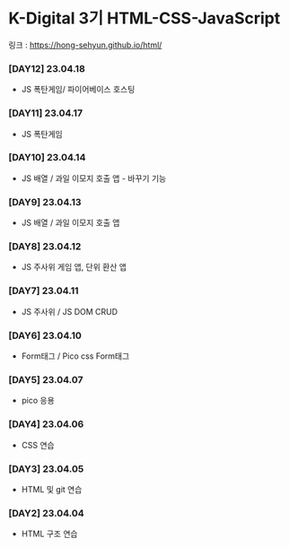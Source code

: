 # K-Digital 3기 HTML-CSS-JavaScript

링크 : https://hong-sehyun.github.io/html/

### [DAY12] 23.04.18
* JS 폭탄게임/ 파이어베이스 호스팅
### [DAY11] 23.04.17
* JS 폭탄게임
### [DAY10] 23.04.14
* JS 배열 / 과일 이모지 호출 앱 - 바꾸기 기능
### [DAY9] 23.04.13
* JS 배열 / 과일 이모지 호출 앱
### [DAY8] 23.04.12
* JS 주사위 게임 앱, 단위 환산 앱
### [DAY7] 23.04.11
* JS 주사위 / JS DOM CRUD
### [DAY6] 23.04.10
* Form태그 / Pico css Form태그
### [DAY5] 23.04.07
* pico 응용
### [DAY4] 23.04.06
* CSS 연습
### [DAY3] 23.04.05
* HTML 및 git 연습
### [DAY2] 23.04.04 
* HTML 구조 연습
